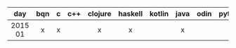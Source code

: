 |   day   |  bqn  |   c   |  c++  | clojure | haskell | kotlin | java  | odin  | python | rust  |
| :-----: | :---: | :---: | :---: | :-----: | :-----: | :----: | :---: | :---: | :----: | :---: |
| 2015 01 |   x   |   x   |       |    x    |    x    |        |   x   |       |   x    |       |